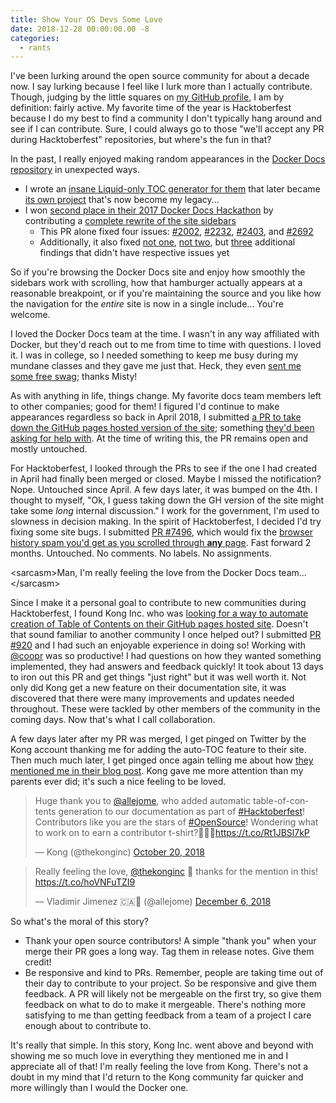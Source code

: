 ```yaml
---
title: Show Your OS Devs Some Love
date: 2018-12-28 00:00:00.00 -8
categories:
  - rants
---
```


I've been lurking around the open source community for about a decade now. I say lurking because I feel like I lurk more than I actually contribute. Though, judging by the little squares on [my GitHub profile](https://github.com/allejo), I am by definition: fairly active. My favorite time of the year is Hacktoberfest because I do my best to find a community I don't typically hang around and see if I can contribute. Sure, I could always go to those "we'll accept any PR during Hacktoberfest" repositories, but where's the fun in that?

In the past, I really enjoyed making random appearances in the [Docker Docs repository](https://github.com/docker/docker.github.io) in unexpected ways.

- I wrote an [insane Liquid-only TOC generator for them](https://github.com/docker/docker.github.io/pull/1474) that later became [its own project](https://github.com/allejo/jekyll-toc) that's now become my legacy...
- I won [second place in their 2017 Docker Docs Hackathon](https://docs.docker.com/hackathon/#overall-winners) by contributing a [complete rewrite of the site sidebars](https://github.com/docker/docker.github.io/pull/2860)
  - This PR alone fixed four issues: [#2002](https://github.com/docker/docker.github.io/issues/2002), [#2232](https://github.com/docker/docker.github.io/issues/2232), [#2403](https://github.com/docker/docker.github.io/issues/2403), and [#2692](https://github.com/docker/docker.github.io/issues/2692)
  - Additionally, it also fixed [not one](https://github.com/docker/docker.github.io/pull/2860#issuecomment-295872145),  [not two](https://github.com/docker/docker.github.io/pull/2860/commits/ef16138cfb471b8659e8e76661508740d1bb36da), but [three](https://github.com/docker/docker.github.io/pull/2860/commits/b307c2c8f1bd33f0bb0af9cdeb41cd9df3d8dd41) additional findings that didn't have respective issues yet

So if you're browsing the Docker Docs site and enjoy how smoothly the sidebars work with scrolling, how that hamburger actually appears at a reasonable breakpoint, or if you're maintaining the source and you like how the navigation for the _entire_ site is now in a single include... You're welcome.

I loved the Docker Docs team at the time. I wasn't in any way affiliated with Docker, but they'd reach out to me from time to time with questions. I loved it. I was in college, so I needed something to keep me busy during my mundane classes and they gave me just that. Heck, they even [sent me some free swag](https://www.instagram.com/p/BSClaRZAfwU/); thanks Misty!

As with anything in life, things change. My favorite docs team members left to other companies; good for them! I figured I'd continue to make appearances regardless so back in April 2018, I submitted [a PR to take down the GitHub pages hosted version of the site](https://github.com/docker/docker.github.io/pull/6433); something [they'd been asking for help with](https://github.com/docker/docker.github.io/issues/6101). At the time of writing this, the PR remains open and mostly untouched.

For Hacktoberfest, I looked through the PRs to see if the one I had created in April had finally been merged or closed. Maybe I missed the notification? Nope. Untouched since April. A few days later, it was bumped on the 4th. I thought to myself, "Ok, I guess taking down the GH version of the site might take some _long_ internal discussion." I work for the government, I'm used to slowness in decision making. In the spirit of Hacktoberfest, I decided I'd try fixing some site bugs. I submitted [PR #7496](https://github.com/docker/docker.github.io/pull/7496), which would fix the [browser history spam you'd get as you scrolled through __any__ page](https://github.com/docker/docker.github.io/issues/6299). Fast forward 2 months. Untouched. No comments. No labels. No assignments.

&lt;sarcasm&gt;Man, I'm really feeling the love from the Docker Docs team...&lt;/sarcasm&gt;

Since I make it a personal goal to contribute to new communities during Hacktoberfest, I found Kong Inc. who was [looking for a way to automate creation of Table of Contents on their GitHub pages hosted site](https://github.com/Kong/docs.konghq.com/issues/894). Doesn't that sound familiar to another community I once helped out? I submitted [PR #920](https://github.com/Kong/docs.konghq.com/pull/920) and I had such an enjoyable experience in doing so! Working with [@coopr](https://github.com/coopr) was so productive! I had questions on how they wanted something implemented, they had answers and feedback quickly! It took about 13 days to iron out this PR and get things "just right" but it was well worth it. Not only did Kong get a new feature on their documentation site, it was discovered that there were many improvements and updates needed throughout. These were tackled by other members of the community in the coming days. Now that's what I call collaboration.

A few days later after my PR was merged, I get pinged on Twitter by the Kong account thanking me for adding the auto-TOC feature to their site. Then much much later, I get pinged once again telling me about how [they mentioned me in their blog post](https://konghq.com/blog/hacktoberfest-kong-community-delivers/). Kong gave me more attention than my parents ever did; it's such a nice feeling to be loved.

<div class="grid-x grid-margin-x">
  <div class="cell medium-6">
    <blockquote class="twitter-tweet" data-lang="en"><p lang="en" dir="ltr">Huge thank you to <a href="https://twitter.com/allejome?ref_src=twsrc%5Etfw">@allejome</a>, who added automatic table-of-contents generation to our documentation as part of <a href="https://twitter.com/hashtag/Hacktoberfest?src=hash&amp;ref_src=twsrc%5Etfw">#Hacktoberfest</a>! Contributors like you are the stars of <a href="https://twitter.com/hashtag/OpenSource?src=hash&amp;ref_src=twsrc%5Etfw">#OpenSource</a>! Wondering what to work on to earn a contributor t-shirt?👕🎃🦍<a href="https://t.co/Rt1JBSl7kP">https://t.co/Rt1JBSl7kP</a></p>&mdash; Kong (@thekonginc) <a href="https://twitter.com/thekonginc/status/1053738625807081473?ref_src=twsrc%5Etfw">October 20, 2018</a></blockquote>
    <script async src="https://platform.twitter.com/widgets.js" charset="utf-8"></script>
  </div>

  <div class="cell medium-6">
    <blockquote class="twitter-tweet" data-lang="en"><p lang="en" dir="ltr">Really feeling the love, <a href="https://twitter.com/thekonginc?ref_src=twsrc%5Etfw">@thekonginc</a> 🥰 thanks for the mention in this! <a href="https://t.co/hoVNFuTZI9">https://t.co/hoVNFuTZI9</a></p>&mdash; Vladimir Jimenez 🇨🇦🧐 (@allejome) <a href="https://twitter.com/allejome/status/1070503389543321600?ref_src=twsrc%5Etfw">December 6, 2018</a></blockquote>
    <script async src="https://platform.twitter.com/widgets.js" charset="utf-8"></script>
  </div>
</div>

So what's the moral of this story?

- Thank your open source contributors! A simple "thank you" when your merge their PR goes a long way. Tag them in release notes. Give them credit!
- Be responsive and kind to PRs. Remember, people are taking time out of their day to contribute to your project. So be responsive and give them feedback. A PR will likely not be mergeable on the first try, so give them feedback on what to do to make it mergeable. There's nothing more satisfying to me than getting feedback from a team of a project I care enough about to contribute to.

It's really that simple. In this story, Kong Inc. went above and beyond with showing me so much love in everything they mentioned me in and I appreciate all of that! I'm really feeling the love from Kong. There's not a doubt in my mind that I'd return to the Kong community far quicker and more willingly than I would the Docker one.

